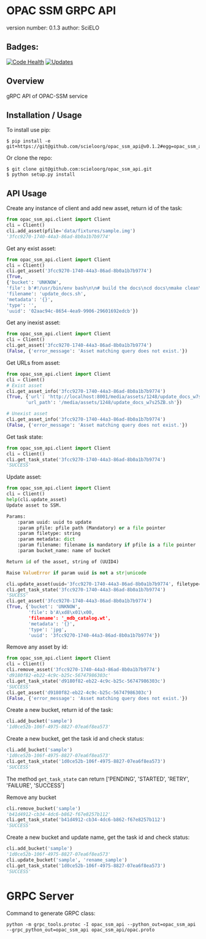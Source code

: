 OPAC SSM GRPC API
===============================

version number: 0.1.3
author: SciELO

Badges:
-------
[![Code Health](https://landscape.io/github/scieloorg/opac_ssm_api/master/landscape.svg?style=flat)](https://landscape.io/github/scieloorg/opac_ssm_api/master)
[![Updates](https://pyup.io/repos/github/scieloorg/opac_ssm_api/shield.svg)](https://pyup.io/repos/github/scieloorg/opac_ssm_api/)

Overview
--------

gRPC API of OPAC-SSM service

Installation / Usage
--------------------

To install use pip:

    $ pip install -e git+https://git@github.com/scieloorg/opac_ssm_api@v0.1.2#egg=opac_ssm_api


Or clone the repo:

    $ git clone git@github.com:scieloorg/opac_ssm_api.git
    $ python setup.py install

API Usage
---------

Create any instance of client and add new asset, return id of the task:

```python
from opac_ssm_api.client import Client
cli = Client()
cli.add_asset(pfile='data/fixtures/sample.img')
'3fcc9270-1740-44a3-86ad-8b0a1b7b9774'
```

Get any exist asset:

```python
from opac_ssm_api.client import Client
cli = Client()
cli.get_asset('3fcc9270-1740-44a3-86ad-8b0a1b7b9774')
(True,
{'bucket': 'UNKNOW',
'file': b'#!/usr/bin/env bash\n\n# build the docs\ncd docs\nmake clean\nmake html\ncd ..\n\n# commit and push\ngit add -A\ngit commit -m "building and pushing docs"\ngit push origin master\n\n# switch branches and pull the data we want\ngit checkout gh-pages\nrm -rf .\ntouch .nojekyll\ngit checkout master docs/build/html\nmv ./docs/build/html/* ./\nrm -rf ./docs\ngit add -A\ngit commit -m "publishing updated docs..."\ngit push origin gh-pages\n\n# switch back\ngit checkout master',
'filename': 'update_docs.sh',
'metadata': '{}',
'type': '',
'uuid': '02aac94c-8654-4ea9-9906-29601692edcb'})
```

Get any inexist asset:

```python
from opac_ssm_api.client import Client
cli = Client()
cli.get_asset('3fcc9270-1740-44a3-86ad-8b0a1b7b9774')
(False, {'error_message': 'Asset matching query does not exist.'})
```

Get URLs from asset:

```python
from opac_ssm_api.client import Client
cli = Client()
# Exist asset
cli.get_asset_info('3fcc9270-1740-44a3-86ad-8b0a1b7b9774')
(True, {'url': 'http://localhost:8001/media/assets/1248/update_docs_w7s25ZB.sh',
       'url_path': '/media/assets/1248/update_docs_w7s25ZB.sh'})

# Unexist asset
cli.get_asset_info('3fcc9270-1740-44a3-86ad-8b0a1b7b9774')
(False, {'error_message': 'Asset matching query does not exist.'})
```

Get task state:

```python
from opac_ssm_api.client import Client
cli = Client()
cli.get_task_state('3fcc9270-1740-44a3-86ad-8b0a1b7b9774')
'SUCCESS'
```

Update asset:

```python
from opac_ssm_api.client import Client
cli = Client()
help(cli.update_asset)
Update asset to SSM.

Params:
    :param uuid: uuid to update
    :param pfile: pfile path (Mandatory) or a file pointer
    :param filetype: string
    :param metadata: dict
    :param filename: filename is mandatory if pfile is a file pointer
    :param bucket_name: name of bucket

Return id of the asset, string of (UUID4)

Raise ValueError if param uuid is not a str|unicode

cli.update_asset(uuid='3fcc9270-1740-44a3-86ad-8b0a1b7b9774', filetype="jpg")
cli.get_task_state('3fcc9270-1740-44a3-86ad-8b0a1b7b9774')
'SUCESS'
cli.get_asset('3fcc9270-1740-44a3-86ad-8b0a1b7b9774')
(True, {'bucket': 'UNKNOW',
        'file': b'A\xd8\x01\x00,
        'filename': '_mdb_catalog.wt',
        'metadata': '{}',
        'type': 'jpg',
        'uuid': '3fcc9270-1740-44a3-86ad-8b0a1b7b9774'})
```

Remove any asset by id:

```python
from opac_ssm_api.client import Client
cli = Client()
cli.remove_asset('3fcc9270-1740-44a3-86ad-8b0a1b7b9774')
'd9180f82-eb22-4c9c-b25c-56747986303c'
cli.get_task_state('d9180f82-eb22-4c9c-b25c-56747986303c')
'SUCCESS'
cli.get_asset('d9180f82-eb22-4c9c-b25c-56747986303c')
(False, {'error_message': 'Asset matching query does not exist.'})
```


Create a new bucket, return id of the task:

```python
cli.add_bucket('sample')
'1d0ce52b-106f-4975-8827-07ea6f8ea573'
````

Create a new bucket, get the task id and check status:

```python
cli.add_bucket('sample')
'1d0ce52b-106f-4975-8827-07ea6f8ea573'
cli.get_task_state('1d0ce52b-106f-4975-8827-07ea6f8ea573')
'SUCCESS'
````

The method ``get_task_state`` can return ['PENDING', 'STARTED', 'RETRY', 'FAILURE', 'SUCCESS']

Remove any bucket

```python
cli.remove_bucket('sample')
'b41d4912-cb34-4dc6-b862-f67e8257b112'
cli.get_task_state('b41d4912-cb34-4dc6-b862-f67e8257b112')
'SUCCESS'
````

Create a new bucket and update name, get the task id and check status:

```python
cli.add_bucket('sample')
'1d0ce52b-106f-4975-8827-07ea6f8ea573'
cli.update_bucket('sample', 'rename_sample')
cli.get_task_state('1d0ce52b-106f-4975-8827-07ea6f8ea573')
'SUCCESS'
````

GRPC Server
===========

Command to generate GRPC class:

    python -m grpc_tools.protoc -I opac_ssm_api --python_out=opac_ssm_api --grpc_python_out=opac_ssm_api opac_ssm_api/opac.proto
